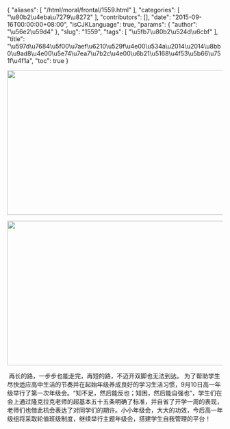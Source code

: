 {
    "aliases": [
        "/html/moral/frontal/1559.html"
    ],
    "categories": [
        "\u80b2\u4eba\u7279\u8272"
    ],
    "contributors": [],
    "date": "2015-09-16T00:00:00+08:00",
    "isCJKLanguage": true,
    "params": {
        "author": "\u56e2\u59d4"
    },
    "slug": "1559",
    "tags": [
        "\u5fb7\u80b2\u524d\u6cbf"
    ],
    "title": "\u597d\u7684\u5f00\u7aef\u6210\u529f\u4e00\u534a\u2014\u2014\u8bb0\u9ad8\u4e00\u5e74\u7ea7\u7b2c\u4e00\u6b21\u5168\u4f53\u5b66\u751f\u4f1a",
    "toc": true
}


<img
    src="https://cdn.tfls.online/mirror/full/0b4851534baa18a6fa0e781b69f693c1ced5e4bf.jpg"
    style="display:block;margin-left:auto;margin-right:auto;"
    decoding="async"
    fetchpriority="auto"
    loading="lazy"
    height="338"
    width="600"
/>





<img
    src="https://cdn.tfls.online/mirror/full/333dd6c239173923d25259e0b79052ceb978a3b1.jpg"
    style="display:block;margin-left:auto;margin-right:auto;"
    decoding="async"
    fetchpriority="auto"
    loading="lazy"
    height="338"
    width="600"
/>




  





 再长的路，一步步也能走完，再短的路，不迈开双脚也无法到达。 为了帮助学生尽快适应高中生活的节奏并在起始年级养成良好的学习生活习惯，9月10日高一年级举行了第一次年级会。“知不足，然后能反也；知困，然后能自强也”，学生们在会上通过隆克拉克老师的超基本五十五条明确了标准，并自省了开学一周的表现，老师们也借此机会表达了对同学们的期许。小小年级会，大大的功效，今后高一年级组将采取轮值班级制度，继续举行主题年级会，搭建学生自我管理的平台！




  



